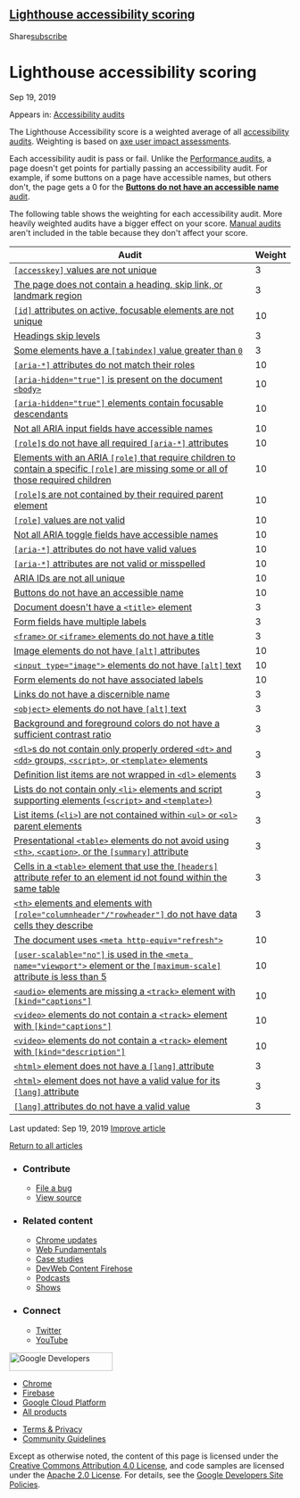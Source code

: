 





## <a href="#lighthouse-accessibility-scoring" class="w-toc__header--link">Lighthouse accessibility scoring</a>

Share<a href="/newsletter/" class="gc-analytics-event w-actions__fab w-actions__fab--subscribe"><span>subscribe</span></a>

# Lighthouse accessibility scoring

Sep 19, 2019

<span class="w-post-signpost__title">Appears in:</span> <a href="/lighthouse-accessibility" class="w-post-signpost__link">Accessibility audits</a>

The Lighthouse Accessibility score is a weighted average of all [accessibility audits](/lighthouse-accessibility). Weighting is based on [axe user impact assessments](https://github.com/dequelabs/axe-core/blob/develop/doc/rule-descriptions.md).

Each accessibility audit is pass or fail. Unlike the [Performance audits](/lighthouse-performance), a page doesn't get points for partially passing an accessibility audit. For example, if some buttons on a page have accessible names, but others don't, the page gets a 0 for the [**Buttons do not have an accessible name** audit](/button-name).

The following table shows the weighting for each accessibility audit. More heavily weighted audits have a bigger effect on your score. [Manual audits](/lighthouse-accessibility/#additional-items-to-manually-check) aren't included in the table because they don't affect your score.

<table><thead><tr class="header"><th>Audit</th><th>Weight</th></tr></thead><tbody><tr class="odd"><td><a href="/accesskeys/"><code>[accesskey]</code> values are not unique</a></td><td>3</td></tr><tr class="even"><td><a href="/bypass/">The page does not contain a heading, skip link, or landmark region</a></td><td>3</td></tr><tr class="odd"><td><a href="/duplicate-id-active/"><code>[id]</code> attributes on active, focusable elements are not unique</a></td><td>10</td></tr><tr class="even"><td><a href="/heading-order">Headings skip levels</a></td><td>3</td></tr><tr class="odd"><td><a href="/tabindex/">Some elements have a <code>[tabindex]</code> value greater than <code>0</code></a></td><td>3</td></tr><tr class="even"><td><a href="/aria-allowed-attr/"><code>[aria-*]</code> attributes do not match their roles</a></td><td>10</td></tr><tr class="odd"><td><a href="/aria-hidden-body"><code>[aria-hidden="true"]</code> is present on the document <code>&lt;body&gt;</code></a></td><td>10</td></tr><tr class="even"><td><a href="/aria-hidden-focus"><code>[aria-hidden="true"]</code> elements contain focusable descendants</a></td><td>10</td></tr><tr class="odd"><td><a href="/aria-input-field-name">Not all ARIA input fields have accessible names</a></td><td>10</td></tr><tr class="even"><td><a href="/aria-required-attr/"><code>[role]</code>s do not have all required <code>[aria-*]</code> attributes</a></td><td>10</td></tr><tr class="odd"><td><a href="/aria-required-children/">Elements with an ARIA <code>[role]</code> that require children to contain a specific <code>[role]</code> are missing some or all of those required children</a></td><td>10</td></tr><tr class="even"><td><a href="/aria-required-parent/"><code>[role]</code>s are not contained by their required parent element</a></td><td>10</td></tr><tr class="odd"><td><a href="/aria-roles/"><code>[role]</code> values are not valid</a></td><td>10</td></tr><tr class="even"><td><a href="/aria-toggle-field-name/">Not all ARIA toggle fields have accessible names</a></td><td>10</td></tr><tr class="odd"><td><a href="/aria-valid-attr-value/"><code>[aria-*]</code> attributes do not have valid values</a></td><td>10</td></tr><tr class="even"><td><a href="/aria-valid-attr/"><code>[aria-*]</code> attributes are not valid or misspelled</a></td><td>10</td></tr><tr class="odd"><td><a href="/duplicate-id-aria/">ARIA IDs are not all unique</a></td><td>10</td></tr><tr class="even"><td><a href="/button-name/">Buttons do not have an accessible name</a></td><td>10</td></tr><tr class="odd"><td><a href="/document-title/">Document doesn't have a <code>&lt;title&gt;</code> element</a></td><td>3</td></tr><tr class="even"><td><a href="/form-field-multiple-labels">Form fields have multiple labels</a></td><td>3</td></tr><tr class="odd"><td><a href="/frame-title/"><code>&lt;frame&gt;</code> or <code>&lt;iframe&gt;</code> elements do not have a title</a></td><td>3</td></tr><tr class="even"><td><a href="/image-alt/">Image elements do not have <code>[alt]</code> attributes</a></td><td>10</td></tr><tr class="odd"><td><a href="/input-image-alt/"><code>&lt;input type="image"&gt;</code> elements do not have <code>[alt]</code> text</a></td><td>10</td></tr><tr class="even"><td><a href="/label/">Form elements do not have associated labels</a></td><td>10</td></tr><tr class="odd"><td><a href="/link-name/">Links do not have a discernible name</a></td><td>3</td></tr><tr class="even"><td><a href="/object-alt/"><code>&lt;object&gt;</code> elements do not have <code>[alt]</code> text</a></td><td>3</td></tr><tr class="odd"><td><a href="/color-contrast/">Background and foreground colors do not have a sufficient contrast ratio</a></td><td>3</td></tr><tr class="even"><td><a href="/definition-list/"><code>&lt;dl&gt;</code>s do not contain only properly ordered <code>&lt;dt&gt;</code> and <code>&lt;dd&gt;</code> groups, <code>&lt;script&gt;</code>, or <code>&lt;template&gt;</code> elements</a></td><td>3</td></tr><tr class="odd"><td><a href="/dlitem/">Definition list items are not wrapped in <code>&lt;dl&gt;</code> elements</a></td><td>3</td></tr><tr class="even"><td><a href="/list/">Lists do not contain only <code>&lt;li&gt;</code> elements and script supporting elements (<code>&lt;script&gt;</code> and <code>&lt;template&gt;</code>)</a></td><td>3</td></tr><tr class="odd"><td><a href="/listitem/">List items (<code>&lt;li&gt;</code>) are not contained within <code>&lt;ul&gt;</code> or <code>&lt;ol&gt;</code> parent elements</a></td><td>3</td></tr><tr class="even"><td><a href="/layout-table/">Presentational <code>&lt;table&gt;</code> elements do not avoid using <code>&lt;th&gt;</code>, <code>&lt;caption&gt;</code>, or the <code>[summary]</code> attribute</a></td><td>3</td></tr><tr class="odd"><td><a href="/td-headers-attr/">Cells in a <code>&lt;table&gt;</code> element that use the <code>[headers]</code> attribute refer to an element id not found within the same table</a></td><td>3</td></tr><tr class="even"><td><a href="/th-has-data-cells/"><code>&lt;th&gt;</code> elements and elements with <code>[role="columnheader"/"rowheader"]</code> do not have data cells they describe</a></td><td>3</td></tr><tr class="odd"><td><a href="/meta-refresh/">The document uses <code>&lt;meta http-equiv="refresh"&gt;</code></a></td><td>10</td></tr><tr class="even"><td><a href="/meta-viewport/"><code>[user-scalable="no"]</code> is used in the <code>&lt;meta name="viewport"&gt;</code> element or the <code>[maximum-scale]</code> attribute is less than 5</a></td><td>10</td></tr><tr class="odd"><td><a href="/audio-caption/"><code>&lt;audio&gt;</code> elements are missing a <code>&lt;track&gt;</code> element with <code>[kind="captions"]</code></a></td><td>10</td></tr><tr class="even"><td><a href="/video-caption/"><code>&lt;video&gt;</code> elements do not contain a <code>&lt;track&gt;</code> element with <code>[kind="captions"]</code></a></td><td>10</td></tr><tr class="odd"><td><a href="/video-description/"><code>&lt;video&gt;</code> elements do not contain a <code>&lt;track&gt;</code> element with <code>[kind="description"]</code></a></td><td>10</td></tr><tr class="even"><td><a href="/html-has-lang/"><code>&lt;html&gt;</code> element does not have a <code>[lang]</code> attribute</a></td><td>3</td></tr><tr class="odd"><td><a href="/html-lang-valid/"><code>&lt;html&gt;</code> element does not have a valid value for its <code>[lang]</code> attribute</a></td><td>3</td></tr><tr class="even"><td><a href="/valid-lang/"><code>[lang]</code> attributes do not have a valid value</a></td><td>3</td></tr></tbody></table>

<span class="w-mr--sm">Last updated: Sep 19, 2019 </span>[Improve article](https://github.com/GoogleChrome/web.dev/blob/master/src/site/content/en/lighthouse-accessibility/accessibility-scoring/index.md)

<a href="/lighthouse-accessibility" class="gc-analytics-event w-article-navigation__link w-article-navigation__link--back w-article-navigation__link--single">Return to all articles</a>

- ### Contribute

  - <a href="https://github.com/GoogleChrome/web.dev/issues/new?assignees=&amp;labels=bug&amp;template=bug_report.md&amp;title=" class="w-footer__linkbox-link">File a bug</a>
  - <a href="https://github.com/googlechrome/web.dev" class="w-footer__linkbox-link">View source</a>

- ### Related content

  - <a href="https://blog.chromium.org/" class="w-footer__linkbox-link">Chrome updates</a>
  - <a href="https://developers.google.com/web/" class="w-footer__linkbox-link">Web Fundamentals</a>
  - <a href="https://developers.google.com/web/showcase/" class="w-footer__linkbox-link">Case studies</a>
  - <a href="https://devwebfeed.appspot.com/" class="w-footer__linkbox-link">DevWeb Content Firehose</a>
  - <a href="/podcasts/" class="w-footer__linkbox-link">Podcasts</a>
  - <a href="/shows/" class="w-footer__linkbox-link">Shows</a>

- ### Connect

  - <a href="https://www.twitter.com/ChromiumDev" class="w-footer__linkbox-link">Twitter</a>
  - <a href="https://www.youtube.com/user/ChromeDevelopers" class="w-footer__linkbox-link">YouTube</a>

<a href="https://developers.google.com/" class="w-footer__utility-logo-link"><img src="/images/lockup-color.png" alt="Google Developers" class="w-footer__utility-logo" width="185" height="33" /></a>

- <a href="https://developer.chrome.com/" class="w-footer__utility-link">Chrome</a>
- <a href="https://firebase.google.com/" class="w-footer__utility-link">Firebase</a>
- <a href="https://cloud.google.com/" class="w-footer__utility-link">Google Cloud Platform</a>
- <a href="https://developers.google.com/products" class="w-footer__utility-link">All products</a>

<!-- -->

- <a href="https://policies.google.com/" class="w-footer__utility-link">Terms &amp; Privacy</a>
- <a href="/community-guidelines/" class="w-footer__utility-link">Community Guidelines</a>

Except as otherwise noted, the content of this page is licensed under the [Creative Commons Attribution 4.0 License](https://creativecommons.org/licenses/by/4.0/), and code samples are licensed under the [Apache 2.0 License](https://www.apache.org/licenses/LICENSE-2.0). For details, see the [Google Developers Site Policies](https://developers.google.com/terms/site-policies).
